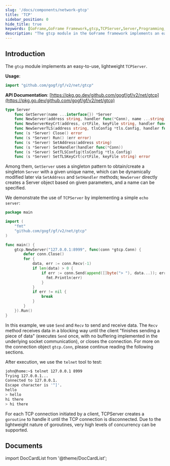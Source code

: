 ```yaml
---
slug: '/docs/components/network-gtcp'
title: 'TCP'
sidebar_position: 0
hide_title: true
keywords: [GoFrame,GoFrame Framework,gtcp,TCPServer,Server,Programming,Network Connection,Lightweight,Concurrency,Example]
description: "The gtcp module in the GoFrame framework implements an easy-to-use, lightweight TCPServer. By using gtcp, users can easily create and manage TCP services, supporting high concurrency connections. The documentation provides simple code examples to demonstrate how to create a basic echo server using the gtcp module."
---
```


## Introduction
The `gtcp` module implements an easy-to-use, lightweight `TCPServer`.

**Usage**:

```go
import "github.com/gogf/gf/v2/net/gtcp"
```

**API Documentation**: [https://pkg.go.dev/github.com/gogf/gf/v2/net/gtcp](https://pkg.go.dev/github.com/gogf/gf/v2/net/gtcp)

```go
type Server
    func GetServer(name ...interface{}) *Server
    func NewServer(address string, handler func(*Conn), name ...string) *Server
    func NewServerKeyCrt(address, crtFile, keyFile string, handler func(*Conn), name ...string) *Server
    func NewServerTLS(address string, tlsConfig *tls.Config, handler func(*Conn), name ...string) *Server
    func (s *Server) Close() error
    func (s *Server) Run() (err error)
    func (s *Server) SetAddress(address string)
    func (s *Server) SetHandler(handler func(*Conn))
    func (s *Server) SetTLSConfig(tlsConfig *tls.Config)
    func (s *Server) SetTLSKeyCrt(crtFile, keyFile string) error
```

Among them, `GetServer` uses a singleton pattern to obtain/create a singleton `Server` with a given unique name, which can be dynamically modified later via `SetAddress` and `SetHandler` methods; `NewServer` directly creates a Server object based on given parameters, and a name can be specified.

We demonstrate the use of `TCPServer` by implementing a simple `echo server`:

```go
package main

import (
    "fmt"
    "github.com/gogf/gf/v2/net/gtcp"
)

func main() {
    gtcp.NewServer("127.0.0.1:8999", func(conn *gtcp.Conn) {
        defer conn.Close()
        for {
            data, err := conn.Recv(-1)
            if len(data) > 0 {
                if err := conn.Send(append([]byte("> "), data...)); err != nil {
                  fmt.Println(err)
                }
            }
            if err != nil {
                break
            }
        }
    }).Run()
}
```

In this example, we use `Send` and `Recv` to send and receive data. The `Recv` method receives data in a blocking way until the client "finishes sending a piece of data" (executes `Send` once, with no buffering implemented in the underlying socket communication), or closes the connection. For more on the connection object `gtcp.Conn`, please continue reading the following sections.

After execution, we use the `telnet` tool to test:

```bash
john@home:~$ telnet 127.0.0.1 8999
Trying 127.0.0.1...
Connected to 127.0.0.1.
Escape character is '^]'.
hello
> hello
hi there
> hi there
```

For each TCP connection initiated by a client, TCPServer creates a `goroutine` to handle it until the TCP connection is disconnected. Due to the lightweight nature of goroutines, very high levels of concurrency can be supported.

## Documents

import DocCardList from '@theme/DocCardList';

<DocCardList />